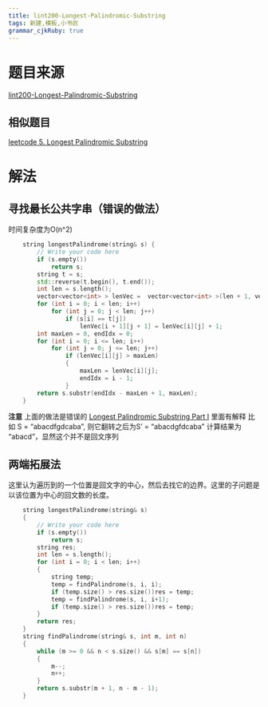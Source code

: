 ```yaml
---
title: lint200-Longest-Palindromic-Substring
tags: 新建,模板,小书匠
grammar_cjkRuby: true
---
```


# 题目来源 
[lint200-Longest-Palindromic-Substring](http://www.lintcode.com/en/problem/longest-palindromic-substring/)
## 相似题目

[leetcode 5. Longest Palindromic Substring](https://leetcode.com/problems/longest-palindromic-substring/)
# 解法 

## 寻找最长公共字串（错误的做法） 

时间复杂度为O(n^2)
```cpp
    string longestPalindrome(string& s) {
        // Write your code here
        if (s.empty())
            return s;
        string t = s;
        std::reverse(t.begin(), t.end());
        int len = s.length();
        vector<vector<int> > lenVec =  vector<vector<int> >(len + 1, vector<int>(len + 1, 0));
        for (int i = 0; i < len; i++)
            for (int j = 0; j < len; j++)
                if (s[i] == t[j])
                    lenVec[i + 1][j + 1] = lenVec[i][j] + 1;
        int maxLen = 0, endIdx = 0;
        for (int i = 0; i <= len; i++)
            for (int j = 0; j <= len; j++)
                if (lenVec[i][j] > maxLen)
                {
                    maxLen = lenVec[i][j];
                    endIdx = i - 1;
                }    
        return s.substr(endIdx - maxLen + 1, maxLen);                    
    }
```
**注意** 上面的做法是错误的 
[Longest Palindromic Substring Part I](http://articles.leetcode.com/longest-palindromic-substring-part-i)
里面有解释
比如 S = “abacdfgdcaba”, 则它翻转之后为S’ = “abacdgfdcaba”  计算结果为 “abacd”，显然这个并不是回文序列
## 两端拓展法
这里认为遍历到的一个位置是回文字的中心，然后去找它的边界。这里的子问题是以该位置为中心的回文数的长度。
```cpp
    string longestPalindrome(string& s) 
    {
        // Write your code here
        if (s.empty())
            return s;
        string res;
        int len = s.length();
        for (int i = 0; i < len; i++)
        {
            string temp;
            temp = findPalindrome(s, i, i);
            if (temp.size() > res.size())res = temp;
            temp = findPalindrome(s, i, i+1);
            if (temp.size() > res.size())res = temp;
        }
        return res;
    }
    string findPalindrome(string& s, int m, int n)
    {
        while (m >= 0 && n < s.size() && s[m] == s[n])
        {
            m--;
            n++;
        }
        return s.substr(m + 1, n - m - 1);
    }
```





